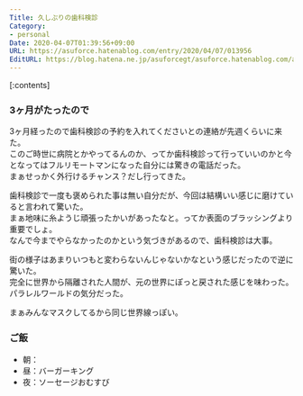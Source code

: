 ```yaml
---
Title: 久しぶりの歯科検診
Category:
- personal
Date: 2020-04-07T01:39:56+09:00
URL: https://asuforce.hatenablog.com/entry/2020/04/07/013956
EditURL: https://blog.hatena.ne.jp/asuforcegt/asuforce.hatenablog.com/atom/entry/26006613546114700
---
```


[:contents]

###  3ヶ月がたったので

3ヶ月経ったので歯科検診の予約を入れてくださいとの連絡が先週くらいに来た。  
このご時世に病院とかやってるんのか、ってか歯科検診って行っていいのかと今となってはフルリモートマンになった自分には驚きの電話だった。  
まぁせっかく外行けるチャンス？だし行ってきた。

歯科検診で一度も褒められた事は無い自分だが、今回は結構いい感じに磨けていると言われて驚いた。  
まぁ地味に糸ようじ頑張ったかいがあったなと。ってか表面のブラッシングより重要でしょ。  
なんで今までやらなかったのかという気づきがあるので、歯科検診は大事。

街の様子はあまりいつもと変わらないんじゃないかなという感じだったので逆に驚いた。  
完全に世界から隔離された人間が、元の世界にぽっと戻された感じを味わった。  
パラレルワールドの気分だった。  

まぁみんなマスクしてるから同じ世界線っぽい。

### ご飯

- 朝：
- 昼：バーガーキング
- 夜：ソーセージおむすび
